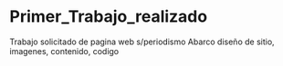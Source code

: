 # Primer_Trabajo_realizado
Trabajo solicitado de pagina web s/periodismo
Abarco diseño de sitio, imagenes, contenido, codigo
